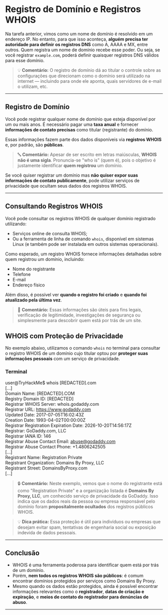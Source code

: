 # Registro de Domínio e Registros WHOIS

Na tarefa anterior, vimos como um nome de domínio é resolvido em um endereço IP. No entanto, para que isso aconteça, **alguém precisa ter autoridade para definir os registros DNS** como A, AAAA e MX, entre outros. Quem registra um nome de domínio recebe esse poder. Ou seja, se você registrar `example.com`, poderá definir quaisquer registros DNS válidos para esse domínio.

> 💡 **Comentário:** O registro de domínio dá ao titular o controle sobre as configurações que direcionam como o domínio será utilizado na internet — incluindo para onde ele aponta, quais servidores de e-mail o utilizam, etc.

---

## Registro de Domínio

Você pode registrar qualquer nome de domínio que esteja disponível por um ou mais anos. É necessário pagar uma **taxa anual** e fornecer **informações de contato precisas** como titular (registrante) do domínio.

Essas informações fazem parte dos dados disponíveis via **registros WHOIS** e, por padrão, são **públicas**.

> 🔤 **Comentário:** Apesar de ser escrito em letras maiúsculas, **WHOIS não é uma sigla**. Pronuncia-se "who is" (quem é), pois o objetivo é justamente identificar **quem registrou** um domínio.

Se você quiser registrar um domínio mas **não quiser expor suas informações de contato publicamente**, pode utilizar serviços de privacidade que ocultam seus dados dos registros WHOIS.

---

## Consultando Registros WHOIS

Você pode consultar os registros WHOIS de qualquer domínio registrado utilizando:

- Serviços online de consulta WHOIS;
- Ou a ferramenta de linha de comando `whois`, disponível em sistemas Linux (e também pode ser instalada em outros sistemas operacionais).

Como esperado, um registro WHOIS fornece informações detalhadas sobre quem registrou um domínio, incluindo:

- Nome do registrante
- Telefone
- E-mail
- Endereço físico

Além disso, é possível ver **quando o registro foi criado** e **quando foi atualizado pela última vez**.

> 🧾 **Comentário:** Essas informações são úteis para fins legais, verificação de legitimidade, investigações de segurança ou simplesmente para descobrir quem está por trás de um site.

## WHOIS com Proteção de Privacidade

No exemplo abaixo, utilizamos o comando `whois` no terminal para consultar o registro WHOIS de um domínio cujo titular optou por **proteger suas informações pessoais** com um serviço de privacidade.

### Terminal

user@TryHackMe$ whois [REDACTED].com<br>
[...]<br>
Domain Name: [REDACTED].COM<br>
Registry Domain ID: [REDACTED]<br>
Registrar WHOIS Server: whois.godaddy.com<br>
Registrar URL: https://www.godaddy.com<br>
Updated Date: 2017-07-05T16:02:43Z<br>
Creation Date: 1993-04-02T00:00:00Z<br>
Registrar Registration Expiration Date: 2026-10-20T14:56:17Z<br>
Registrar: GoDaddy.com, LLC<br>
Registrar IANA ID: 146<br>
Registrar Abuse Contact Email: abuse@godaddy.com<br>
Registrar Abuse Contact Phone: +1.4806242505<br>
[...]<br>
Registrant Name: Registration Private<br>
Registrant Organization: Domains By Proxy, LLC<br>
Registrant Street: DomainsByProxy.com<br>
[...]<br>


> 🔒 **Comentário:** Neste exemplo, vemos que o nome do registrante está como "Registration Private" e a organização listada é **Domains By Proxy, LLC**, um conhecido serviço de privacidade da GoDaddy. Isso indica que os dados reais da pessoa ou empresa responsável pelo domínio foram **propositalmente ocultados** dos registros públicos WHOIS.

> 💡 **Dica prática:** Essa proteção é útil para indivíduos ou empresas que desejam evitar spam, tentativas de engenharia social ou exposição indevida de dados pessoais.

---

## Conclusão

- WHOIS é uma ferramenta poderosa para identificar quem está por trás de um domínio.
- Porém, **nem todos os registros WHOIS são públicos**: é comum encontrar domínios protegidos por serviços como Domains By Proxy.
- Mesmo quando os dados estão protegidos, ainda é possível encontrar informações relevantes como o **registrador**, **datas de criação e expiração**, e **meios de contato do registrador para denúncias de abuso**.

---
